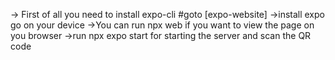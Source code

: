 -> First of all you need to install expo-cli #goto [expo-website]
->install expo go on your device
->You can run npx web if you want to view the page on you browser
->run npx expo start for starting the server and scan the QR code
